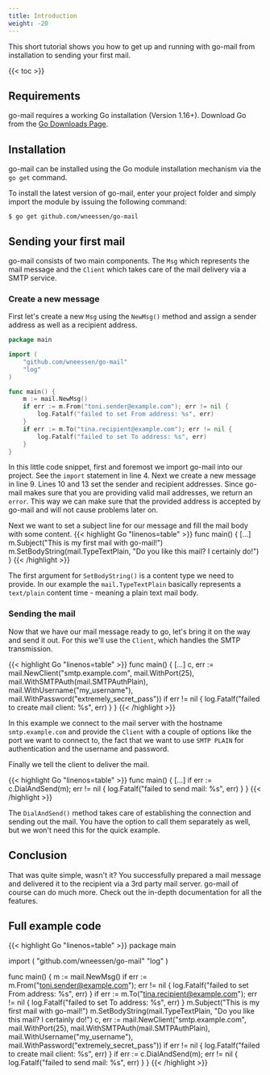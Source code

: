 ```yaml
---
title: Introduction
weight: -20
---
```


This short tutorial shows you how to get up and running with go-mail from installation to sending your first
mail.

<!--more-->

{{< toc >}}

## Requirements

go-mail requires a working Go installation (Version 1.16+). Download Go from the
[Go Downloads Page](https://go.dev/dl/).

## Installation

go-mail can be installed using the Go module installation mechanism via the `go get` command.

To install the latest version of go-mail, enter your project folder and simply import the module by issuing 
the following command:

```Shell
$ go get github.com/wneessen/go-mail
```

## Sending your first mail

go-mail consists of two main components. The `Msg` which represents the mail message and the `Client` which takes
care of the mail delivery via a SMTP service.

### Create a new message

First let's create a new `Msg` using the `NewMsg()` method and assign a sender address as well as a recipient
address.

```go
package main

import (
	"github.com/wneessen/go-mail"
	"log"
)

func main() {
	m := mail.NewMsg()
	if err := m.From("toni.sender@example.com"); err != nil {
		log.Fatalf("failed to set From address: %s", err)
	}
	if err := m.To("tina.recipient@example.com"); err != nil {
		log.Fatalf("failed to set To address: %s", err)
	}
}
```

In this little code snippet, first and foremost we import go-mail into our project. See the `import` statement 
in line 4. Next we create a new message in line 9. Lines 10 and 13 set the sender and recipient addresses. 
Since go-mail makes sure that you are providing valid mail addresses, we return an `error`. This way we can 
make sure that the provided address is accepted by go-mail and will not cause problems later on.

Next we want to set a subject line for our message and fill the mail body with some content.
{{< highlight Go "linenos=table" >}}
func main() {
	[...]
	m.Subject("This is my first mail with go-mail!")
	m.SetBodyString(mail.TypeTextPlain, "Do you like this mail? I certainly do!")
}
{{< /highlight >}}

The first argument for `SetBodyString()` is a content type we need to provide. In our example the 
`mail.TypeTextPlain` basically represents a `text/plain` content time - meaning a plain text mail body.

### Sending the mail

Now that we have our mail message ready to go, let's bring it on the way and send it out. For this we'll 
use the `Client`, which handles the SMTP transmission.

{{< highlight Go "linenos=table" >}}
func main() {
	[...]
	c, err := mail.NewClient("smtp.example.com", mail.WithPort(25), mail.WithSMTPAuth(mail.SMTPAuthPlain), 
		mail.WithUsername("my_username"), mail.WithPassword("extremely_secret_pass"))
	if err != nil {
		log.Fatalf("failed to create mail client: %s", err)
	}
}
{{< /highlight >}}

In this example we connect to the mail server with the hostname `smtp.example.com` and provide the
`Client` with a couple of options like the port we want to connect to, the fact that we want to use
`SMTP PLAIN` for authentication and the username and password.

Finally we tell the client to deliver the mail.

{{< highlight Go "linenos=table" >}}
func main() {
	[...]
	if err := c.DialAndSend(m); err != nil {
		log.Fatalf("failed to send mail: %s", err)
	}
}
{{< /highlight >}}

The `DialAndSend()` method takes care of establishing the connection and sending out the mail. You have
the option to call them separately as well, but we won't need this for the quick example.

## Conclusion

That was quite simple, wasn't it? You successfully prepared a mail message and delivered it to the
recipient via a 3rd party mail server. go-mail of course can do much more. Check out the in-depth
documentation for all the features.

## Full example code

{{< highlight Go "linenos=table" >}}
package main

import (
	"github.com/wneessen/go-mail"
	"log"
)

func main() {
	m := mail.NewMsg()
	if err := m.From("toni.sender@example.com"); err != nil {
		log.Fatalf("failed to set From address: %s", err)
	}
	if err := m.To("tina.recipient@example.com"); err != nil {
		log.Fatalf("failed to set To address: %s", err)
	}
	m.Subject("This is my first mail with go-mail!")
	m.SetBodyString(mail.TypeTextPlain, "Do you like this mail? I certainly do!")
	c, err := mail.NewClient("smtp.example.com", mail.WithPort(25), mail.WithSMTPAuth(mail.SMTPAuthPlain),
		mail.WithUsername("my_username"), mail.WithPassword("extremely_secret_pass"))
	if err != nil {
		log.Fatalf("failed to create mail client: %s", err)
	}
	if err := c.DialAndSend(m); err != nil {
		log.Fatalf("failed to send mail: %s", err)
	}
}
{{< /highlight >}}